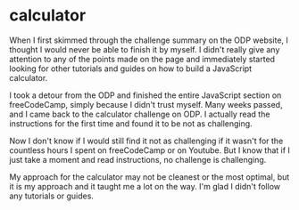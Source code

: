 # calculator

When I first skimmed through the challenge summary on the ODP website, I thought I would 
never be able to finish it by myself. I didn't really give any attention 
to any of the points made on the page and immediately started looking for 
other tutorials and guides on how to build a JavaScript calculator.

I took a detour from the ODP and finished the entire JavaScript section on 
freeCodeCamp, simply because I didn't trust myself. Many weeks passed, 
and I came back to the calculator challenge on ODP. I actually read the 
instructions for the first time and found it to be not as challenging.

Now I don't know if I would still find it not as challenging if it wasn't 
for the countless hours I spent on freeCodeCamp or on Youtube. But I know that 
if I just take a moment and read instructions, no challenge is challenging.

My approach for the calculator may not be cleanest or the most optimal, but 
it is my approach and it taught me a lot on the way. I'm glad I didn't 
follow any tutorials or guides.
